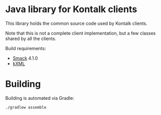 Java library for Kontalk clients
================================

This library holds the common source code used by Kontalk clients.

Note that this is not a complete client implementation, but a few classes shared
by all the clients.

Build requirements:

* [Smack](http://www.igniterealtime.org/projects/smack/) 4.1.0
* [kXML](http://www.kxml.org/)


Building
========

Building is automated via Gradle:

~~~
./gradlew assemble
~~~
